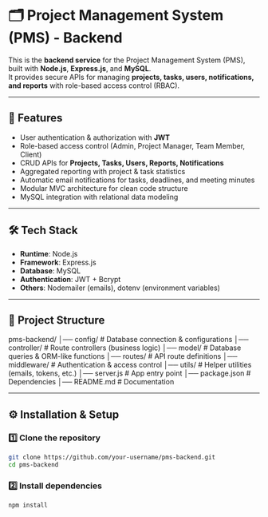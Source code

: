# 🗂️ Project Management System (PMS) - Backend

This is the **backend service** for the Project Management System (PMS), built with **Node.js**, **Express.js**, and **MySQL**.  
It provides secure APIs for managing **projects, tasks, users, notifications, and reports** with role-based access control (RBAC).

---

## 🚀 Features
- User authentication & authorization with **JWT**
- Role-based access control (Admin, Project Manager, Team Member, Client)
- CRUD APIs for **Projects, Tasks, Users, Reports, Notifications**
- Aggregated reporting with project & task statistics
- Automatic email notifications for tasks, deadlines, and meeting minutes
- Modular MVC architecture for clean code structure
- MySQL integration with relational data modeling

---

## 🛠️ Tech Stack
- **Runtime**: Node.js
- **Framework**: Express.js
- **Database**: MySQL
- **Authentication**: JWT + Bcrypt
- **Others**: Nodemailer (emails), dotenv (environment variables)

---

## 📂 Project Structure

pms-backend/
│── config/ # Database connection & configurations
│── controller/ # Route controllers (business logic)
│── model/ # Database queries & ORM-like functions
│── routes/ # API route definitions
│── middleware/ # Authentication & access control
│── utils/ # Helper utilities (emails, tokens, etc.)
│── server.js # App entry point
│── package.json # Dependencies
│── README.md # Documentation


---

## ⚙️ Installation & Setup

### 1️⃣ Clone the repository
```bash
git clone https://github.com/your-username/pms-backend.git
cd pms-backend
```

### 2️⃣ Install dependencies

```bash
npm install
```